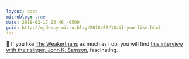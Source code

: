 ```yaml
---
layout: post
microblog: true
date: 2018-02-17 23:46 -0500
guid: http://mjdescy.micro.blog/2018/02/18/if-you-like.html
---
```

🎵 If you like [The Weakerthans](https://itunes.apple.com/us/artist/the-weakerthans/2987439) as much as I do, you will find [this interview with their singer, John K. Samson](https://www.youtube.com/watch?v=iW3buuhnRlU), fascinating.
